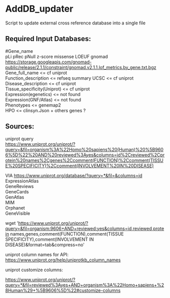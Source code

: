 # AddDB_updater
Script to update external cross reference database into a single file 


## Required Input Databases:
#Gene_name  
pLi	pRec	pNull z-score missense LOEUF gnomad https://storage.googleapis.com/gnomad-public/release/2.1.1/constraint/gnomad.v2.1.1.lof_metrics.by_gene.txt.bgz     
Gene_full_name	<= cf uniprot   
Function_description <= refseq summary UCSC	<= cf uniprot   
Disease_description	<= cf uniprot   
Tissue_specificity(Uniprot)	<= cf uniprot   
Expression(egenetics)	<= not found   
Expression(GNF/Atlas)	<= not found   
Phenotypes	<= genemap2   
HPO <= clinsyn.Json  + others genes ?   


## Sources:
uniprot query  
https://www.uniprot.org/uniprot/?query=&fil=organism%3A%22Homo%20sapiens%20(Human)%20%5B9606%5D%22%20AND%20reviewed%3Ayes&columns=id%2Creviewed%2Cprotein%20names%2Cgenes%2Ccomment(FUNCTION)%2Ccomment(TISSUE%20SPECIFICITY)%2Ccomment(INVOLVEMENT%20IN%20DISEASE)  

VIA https://www.uniprot.org/database/?query=*&fil=&columns=id  
ExpressionAtlas   
GeneReviews  
GeneCards  
GenAtlas  
MIM  
Orphanet  
GeneVisible  
  
  
wget 'https://www.uniprot.org/uniprot/?query=&fil=organism:9606+AND+reviewed:yes&columns=id,reviewed,protein names,genes,comment(FUNCTION),comment(TISSUE SPECIFICITY),comment(INVOLVEMENT IN DISEASE)&format=tab&compress=no'  
  
uniprot column names for API:
https://www.uniprot.org/help/uniprotkb_column_names  





uniprot customize columns:  

https://www.uniprot.org/uniprot/?query=*&fil=reviewed%3Ayes+AND+organism%3A%22Homo+sapiens+%28Human%29+%5B9606%5D%22#customize-columns  

